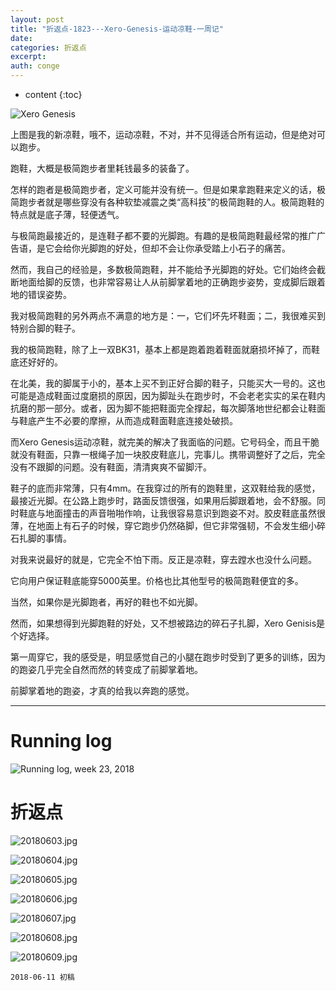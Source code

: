 ```yaml
---
layout: post
title: "折返点-1823---Xero-Genesis-运动凉鞋-一周记"
date:
categories: 折返点
excerpt:
auth: conge
---
```

* content
{:toc}

![Xero Genesis](/assets/images/折返点/118382-426ef0f0679e4169.png)

上图是我的新凉鞋，哦不，运动凉鞋，不对，并不见得适合所有运动，但是绝对可以跑步。

跑鞋，大概是极简跑步者里耗钱最多的装备了。

怎样的跑者是极简跑步者，定义可能并没有统一。但是如果拿跑鞋来定义的话，极简跑步者就是哪些穿没有各种软垫减震之类“高科技”的极简跑鞋的人。极简跑鞋的特点就是底子薄，轻便透气。

与极简跑最接近的，是连鞋子都不要的光脚跑。有趣的是极简跑鞋最经常的推广广告语，是它会给你光脚跑的好处，但却不会让你承受踏上小石子的痛苦。

然而，我自己的经验是，多数极简跑鞋，并不能给予光脚跑的好处。它们始终会截断地面给脚的反馈，也非常容易让人从前脚掌着地的正确跑步姿势，变成脚后跟着地的错误姿势。

我对极简跑鞋的另外两点不满意的地方是：一，它们坏先坏鞋面；二，我很难买到特别合脚的鞋子。

我的极简跑鞋，除了上一双BK31，基本上都是跑着跑着鞋面就磨损坏掉了，而鞋底还好好的。

在北美，我的脚属于小的，基本上买不到正好合脚的鞋子，只能买大一号的。这也可能是造成鞋面过度磨损的原因，因为脚趾头在跑步时，不会老老实实的呆在鞋内抗磨的那一部分。或者，因为脚不能把鞋面完全撑起，每次脚落地世纪都会让鞋面与鞋底产生不必要的摩擦，从而造成鞋面鞋底连接处破损。

而Xero Genesis运动凉鞋，就完美的解决了我面临的问题。它号码全，而且干脆就没有鞋面，只靠一根绳子加一块胶皮鞋底儿，完事儿。携带调整好了之后，完全没有不跟脚的问题。没有鞋面，清清爽爽不留脚汗。

鞋子的底而非常薄，只有4mm。在我穿过的所有的跑鞋里，这双鞋给我的感觉，最接近光脚。在公路上跑步时，路面反馈很强，如果用后脚跟着地，会不舒服。同时鞋底与地面撞击的声音啪啪作响，让我很容易意识到跑姿不对。胶皮鞋底虽然很薄，在地面上有石子的时候，穿它跑步仍然硌脚，但它非常强韧，不会发生细小碎石扎脚的事情。

对我来说最好的就是，它完全不怕下雨。反正是凉鞋，穿去蹚水也没什么问题。

它向用户保证鞋底能穿5000英里。价格也比其他型号的极简跑鞋便宜的多。

当然，如果你是光脚跑者，再好的鞋也不如光脚。

然而，如果想得到光脚跑鞋的好处，又不想被路边的碎石子扎脚，Xero Genisis是个好选择。

第一周穿它，我的感受是，明显感觉自己的小腿在跑步时受到了更多的训练，因为的跑姿几乎完全自然而然的转变成了前脚掌着地。

前脚掌着地的跑姿，才真的给我以奔跑的感觉。

-----

# Running log
![Running log, week 23, 2018](/assets/images/折返点/118382-bac501863cde6b0d.png)

# 折返点

![20180603.jpg](/assets/images/折返点/118382-c679522b8625605b.jpg)

![20180604.jpg](/assets/images/折返点/118382-eb8a98651888394c.jpg)

![20180605.jpg](/assets/images/折返点/118382-7f64a31d1ba882c5.jpg)

![20180606.jpg](/assets/images/折返点/118382-7c00c9967762b3b8.jpg)

![20180607.jpg](/assets/images/折返点/118382-7177242abca057a9.jpg)

![20180608.jpg](/assets/images/折返点/118382-34f9e9445b2bd1c5.jpg)

![20180609.jpg](/assets/images/折返点/118382-9dd960776b3ab066.jpg)

```
2018-06-11 初稿
```
